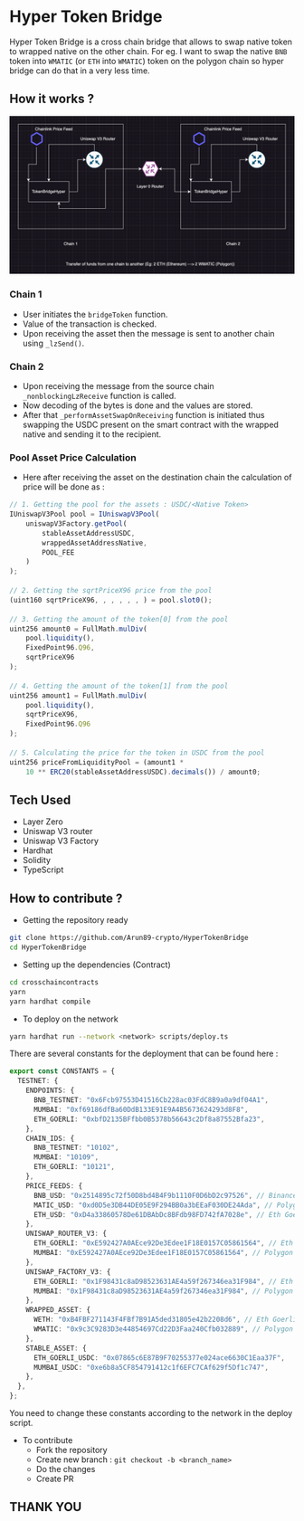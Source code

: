 # Hyper Token Bridge

Hyper Token Bridge is a cross chain bridge that allows to swap native token to wrapped native on the other chain. For eg. I want to swap the native `BNB` token into `WMATIC` (or `ETH` into `WMATIC`) token on the polygon chain so hyper bridge can do that in a very less time.

## How it works ?

<img src="./docs/L0.png"></img>

### Chain 1

- User initiates the `bridgeToken` function.
- Value of the transaction is checked.
- Upon receiving the asset then the message is sent to another chain using `_lzSend()`.

### Chain 2

- Upon receiving the message from the source chain `_nonblockingLzReceive` function is called.
- Now decoding of the bytes is done and the values are stored.
- After that `_performAssetSwapOnReceiving` function is initiated thus swapping the USDC present on the smart contract with the wrapped native and sending it to the recipient.

### Pool Asset Price Calculation

- Here after receiving the asset on the destination chain the calculation of price will be done as :

```js
// 1. Getting the pool for the assets : USDC/<Native Token>
IUniswapV3Pool pool = IUniswapV3Pool(
    uniswapV3Factory.getPool(
        stableAssetAddressUSDC,
        wrappedAssetAddressNative,
        POOL_FEE
    )
);

// 2. Getting the sqrtPriceX96 price from the pool
(uint160 sqrtPriceX96, , , , , , ) = pool.slot0();

// 3. Getting the amount of the token[0] from the pool
uint256 amount0 = FullMath.mulDiv(
    pool.liquidity(),
    FixedPoint96.Q96,
    sqrtPriceX96
);

// 4. Getting the amount of the token[1] from the pool
uint256 amount1 = FullMath.mulDiv(
    pool.liquidity(),
    sqrtPriceX96,
    FixedPoint96.Q96
);

// 5. Calculating the price for the token in USDC from the pool
uint256 priceFromLiquidityPool = (amount1 *
    10 ** ERC20(stableAssetAddressUSDC).decimals()) / amount0;
```

## Tech Used

- Layer Zero
- Uniswap V3 router
- Uniswap V3 Factory
- Hardhat
- Solidity
- TypeScript

## How to contribute ?

- Getting the repository ready

```sh
git clone https://github.com/Arun89-crypto/HyperTokenBridge
cd HyperTokenBridge
```

- Setting up the dependencies (Contract)

```sh
cd crosschaincontracts
yarn
yarn hardhat compile
```

- To deploy on the network

```sh
yarn hardhat run --network <network> scripts/deploy.ts
```

There are several constants for the deployment that can be found here :

```ts
export const CONSTANTS = {
  TESTNET: {
    ENDPOINTS: {
      BNB_TESTNET: "0x6Fcb97553D41516Cb228ac03FdC8B9a0a9df04A1",
      MUMBAI: "0xf69186dfBa60DdB133E91E9A4B5673624293d8F8",
      ETH_GOERLI: "0xbfD2135BFfbb0B5378b56643c2Df8a87552Bfa23",
    },
    CHAIN_IDS: {
      BNB_TESTNET: "10102",
      MUMBAI: "10109",
      ETH_GOERLI: "10121",
    },
    PRICE_FEEDS: {
      BNB_USD: "0x2514895c72f50D8bd4B4F9b1110F0D6bD2c97526", // Binance Smart Chain
      MATIC_USD: "0xd0D5e3DB44DE05E9F294BB0a3bEEaF030DE24Ada", // Polygon Mumbai
      ETH_USD: "0xD4a33860578De61DBAbDc8BFdb98FD742fA7028e", // Eth Goerli
    },
    UNISWAP_ROUTER_V3: {
      ETH_GOERLI: "0xE592427A0AEce92De3Edee1F18E0157C05861564", // Eth Goerli
      MUMBAI: "0xE592427A0AEce92De3Edee1F18E0157C05861564", // Polygon Mumbai
    },
    UNISWAP_FACTORY_V3: {
      ETH_GOERLI: "0x1F98431c8aD98523631AE4a59f267346ea31F984", // Eth Goerli
      MUMBAI: "0x1F98431c8aD98523631AE4a59f267346ea31F984", // Polygon Mumbai
    },
    WRAPPED_ASSET: {
      WETH: "0xB4FBF271143F4FBf7B91A5ded31805e42b2208d6", // Eth Goerli
      WMATIC: "0x9c3C9283D3e44854697Cd22D3Faa240Cfb032889", // Polygon Mumbai
    },
    STABLE_ASSET: {
      ETH_GOERLI_USDC: "0x07865c6E87B9F70255377e024ace6630C1Eaa37F",
      MUMBAI_USDC: "0xe6b8a5CF854791412c1f6EFC7CAf629f5Df1c747",
    },
  },
};
```

You need to change these constants according to the network in the deploy script.

- To contribute
  - Fork the repository
  - Create new branch : `git checkout -b <branch_name>`
  - Do the changes
  - Create PR

## THANK YOU
